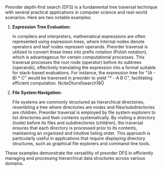 Preorder depth-first search (DFS) is a fundamental tree traversal technique with several practical applications in computer science and real-world scenarios. Here are two notable examples:

1. **Expression Tree Evaluation:**

   In compilers and interpreters, mathematical expressions are often represented using expression trees, where internal nodes denote operators and leaf nodes represent operands. Preorder traversal is utilized to convert these trees into prefix notation (Polish notation), which is advantageous for certain computational processes. This traversal processes the root node (operator) before its subtrees (operands), effectively translating the expression into a format suitable for stack-based evaluations. For instance, the expression tree for "(A - B) * C" would be traversed in preorder to yield "* - A B C", facilitating efficient computation. citeturn0search18

2. **File System Navigation:**

   File systems are commonly structured as hierarchical directories, resembling a tree where directories are nodes and files/subdirectories are children. Preorder traversal is employed by file system explorers to list directories and their contents systematically. By visiting a directory (node) before its files and subdirectories (children), the traversal ensures that each directory is processed prior to its contents, maintaining an organized and intuitive listing order. This approach is particularly useful in applications that require displaying directory structures, such as graphical file explorers and command-line tools.

These examples demonstrate the versatility of preorder DFS in efficiently managing and processing hierarchical data structures across various domains. 
